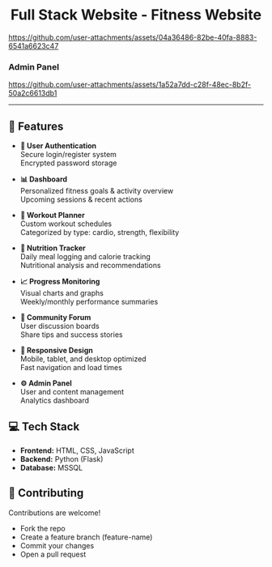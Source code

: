 <h1 align="center">Full Stack Website - Fitness Website</h1>

https://github.com/user-attachments/assets/04a36486-82be-40fa-8883-6541a6623c47

<h3 align="left">Admin Panel </h3>

https://github.com/user-attachments/assets/1a52a7dd-c28f-48ec-8b2f-50a2c6613db1

---

## 🚀 Features

- **🔐 User Authentication**  
  Secure login/register system  
  Encrypted password storage  

- **📊 Dashboard**  
  Personalized fitness goals & activity overview  
  Upcoming sessions & recent actions  

- **📅 Workout Planner**  
  Custom workout schedules  
  Categorized by type: cardio, strength, flexibility  

- **🥗 Nutrition Tracker**  
  Daily meal logging and calorie tracking  
  Nutritional analysis and recommendations  

- **📈 Progress Monitoring**  
  Visual charts and graphs  
  Weekly/monthly performance summaries  

- **💬 Community Forum**  
  User discussion boards  
  Share tips and success stories  

- **📱 Responsive Design**  
  Mobile, tablet, and desktop optimized  
  Fast navigation and load times  

- **⚙️ Admin Panel**  
  User and content management  
  Analytics dashboard  


## 💻 Tech Stack

- **Frontend:** HTML, CSS, JavaScript  
- **Backend:** Python (Flask)  
- **Database:** MSSQL  



## 🤝 Contributing

Contributions are welcome!

- Fork the repo
- Create a feature branch (feature-name)
- Commit your changes
- Open a pull request
